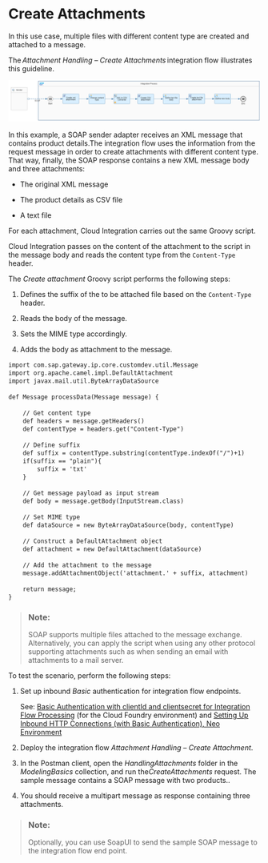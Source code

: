 <!-- loiod1f16dbf415a449690bdc2452df7c3f4 -->

# Create Attachments

In this use case, multiple files with different content type are created and attached to a message.

The *Attachment Handling – Create Attachments* integration flow illustrates this guideline.

![](images/Attachment_Handling_Create_Attachment_6976def.png)

In this example, a SOAP sender adapter receives an XML message that contains product details.The integration flow uses the information from the request message in order to create attachments with different content type. That way, finally, the SOAP response contains a new XML message body and three attachments:

-   The original XML message

-   The product details as CSV file

-   A text file


For each attachment, Cloud Integration carries out the same Groovy script.

Cloud Integration passes on the content of the attachment to the script in the message body and reads the content type from the `Content-Type` header.

The *Create attachment* Groovy script performs the following steps:

1.  Defines the suffix of the to be attached file based on the `Content-Type` header.

2.  Reads the body of the message.

3.  Sets the MIME type accordingly.

4.  Adds the body as attachment to the message.


```
import com.sap.gateway.ip.core.customdev.util.Message
import org.apache.camel.impl.DefaultAttachment
import javax.mail.util.ByteArrayDataSource

def Message processData(Message message) {

    // Get content type
    def headers = message.getHeaders()
    def contentType = headers.get("Content-Type")
    
    // Define suffix
    def suffix = contentType.substring(contentType.indexOf("/")+1)
    if(suffix == "plain"){
        suffix = 'txt'
    }

    // Get message payload as input stream
    def body = message.getBody(InputStream.class)

    // Set MIME type
    def dataSource = new ByteArrayDataSource(body, contentType)

    // Construct a DefaultAttachment object
    def attachment = new DefaultAttachment(dataSource)

    // Add the attachment to the message
    message.addAttachmentObject('attachment.' + suffix, attachment)

    return message;
}
```

> ### Note:  
> SOAP supports multiple files attached to the message exchange. Alternatively, you can apply the script when using any other protocol supporting attachments such as when sending an email with attachments to a mail server.

To test the scenario, perform the following steps:

1.  Set up inbound *Basic* authentication for integration flow endpoints.

    See: [Basic Authentication with clientId and clientsecret for Integration Flow Processing](../ConnectionSetup/basic-authentication-with-clientid-and-clientsecret-for-integration-flow-processing-647eeb3.md) \(for the Cloud Foundry environment\) and [Setting Up Inbound HTTP Connections \(with Basic Authentication\), Neo Environment](../ConnectionSetup/setting-up-inbound-http-connections-with-basic-authentication-neo-environment-391c45c.md)

2.  Deploy the integration flow *Attachment Handling – Create Attachment*.

3.  In the Postman client, open the *HandlingAttachments* folder in the *ModelingBasics* collection, and run the*CreateAttachments* request. The sample message contains a SOAP message with two products..

4.  You should receive a multipart message as response containing three attachments.


> ### Note:  
> Optionally, you can use SoapUI to send the sample SOAP message to the integration flow end point.

